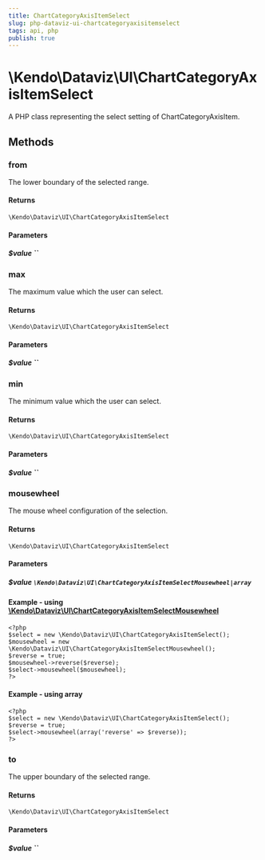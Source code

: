 ```yaml
---
title: ChartCategoryAxisItemSelect
slug: php-dataviz-ui-chartcategoryaxisitemselect
tags: api, php
publish: true
---
```


# \Kendo\Dataviz\UI\ChartCategoryAxisItemSelect

A PHP class representing the select setting of ChartCategoryAxisItem.


## Methods

### from
The lower boundary of the selected range.

#### Returns
`\Kendo\Dataviz\UI\ChartCategoryAxisItemSelect`

#### Parameters

##### $value ``



### max
The maximum value which the user can select.

#### Returns
`\Kendo\Dataviz\UI\ChartCategoryAxisItemSelect`

#### Parameters

##### $value ``



### min
The minimum value which the user can select.

#### Returns
`\Kendo\Dataviz\UI\ChartCategoryAxisItemSelect`

#### Parameters

##### $value ``



### mousewheel

The mouse wheel configuration of the selection.

#### Returns
`\Kendo\Dataviz\UI\ChartCategoryAxisItemSelect`

#### Parameters

##### $value `\Kendo\Dataviz\UI\ChartCategoryAxisItemSelectMousewheel|array`


#### Example - using [\Kendo\Dataviz\UI\ChartCategoryAxisItemSelectMousewheel](/api/wrappers/php/Kendo/Dataviz/UI/ChartCategoryAxisItemSelectMousewheel)
    <?php
    $select = new \Kendo\Dataviz\UI\ChartCategoryAxisItemSelect();
    $mousewheel = new \Kendo\Dataviz\UI\ChartCategoryAxisItemSelectMousewheel();
    $reverse = true;
    $mousewheel->reverse($reverse);
    $select->mousewheel($mousewheel);
    ?>

#### Example - using array

    <?php
    $select = new \Kendo\Dataviz\UI\ChartCategoryAxisItemSelect();
    $reverse = true;
    $select->mousewheel(array('reverse' => $reverse));
    ?>

### to
The upper boundary of the selected range.

#### Returns
`\Kendo\Dataviz\UI\ChartCategoryAxisItemSelect`

#### Parameters

##### $value ``



